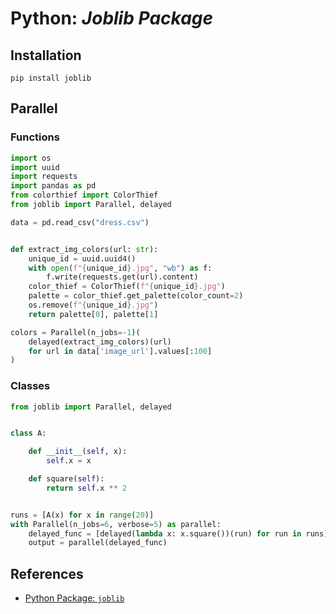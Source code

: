 # Python: _Joblib Package_

## Installation

```shell
pip install joblib
```

## Parallel

### Functions

```python
import os
import uuid
import requests
import pandas as pd
from colorthief import ColorThief
from joblib import Parallel, delayed

data = pd.read_csv("dress.csv")


def extract_img_colors(url: str):
    unique_id = uuid.uuid4()
    with open(f"{unique_id}.jpg", "wb") as f:
        f.write(requests.get(url).content)
    color_thief = ColorThief(f"{unique_id}.jpg")
    palette = color_thief.get_palette(color_count=2)
    os.remove(f"{unique_id}.jpg")
    return palette[0], palette[1]

colors = Parallel(n_jobs=-1)(
    delayed(extract_img_colors)(url)
    for url in data['image_url'].values[:100]
)
```

### Classes

```python
from joblib import Parallel, delayed


class A:

    def __init__(self, x):
        self.x = x

    def square(self):
        return self.x ** 2


runs = [A(x) for x in range(20)]
with Parallel(n_jobs=6, verbose=5) as parallel:
    delayed_func = [delayed(lambda x: x.square())(run) for run in runs]
    output = parallel(delayed_func)
```

## References

- [Python Package: `joblib`](https://joblib.readthedocs.io/en/stable/)
